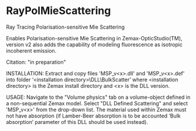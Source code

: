# RayPolMieScattering
Ray Tracing Polarisation-sensitive Mie Scattering

Enables Polarisation-sensitive Mie Scattering in Zemax-OpticStudio(TM), version v2 also adds the capability of modeling fluorescence as isotropic incoherent emission.

Citation: "in preparation"

INSTALLATION:
Extract and copy files 'MSP_v\<x>.dll' and 'MSP_v\<x>.def' into folder ‘\<installation directory>\DLL\BulkScatter’ where \<installation directory> is the Zemax install directory and \<x> is the DLL version.

USAGE:
Navigate to the "Volume physics" tab on a volume-object defined in a non-sequential Zemax model. Select "DLL Defined Scattering" and select 'MSP_v\<x>' from the drop-down list. The material used within Zemax must not have absorption (if Lamber-Beer absorption is to be accounted ‘Bulk absorption’ parameter of this DLL should be used instead).
